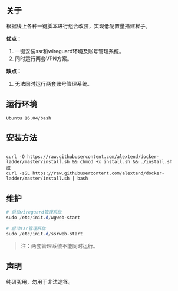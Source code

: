## 关于
根据线上各种一键脚本进行组合改装，实现低配置量搭建梯子。

__优点：__
1. 一键安装ssr和wireguard环境及账号管理系统。
2. 同时运行两套VPN方案。

__缺点：__
1. 无法同时运行两套账号管理系统。


## 运行环境
```
Ubuntu 16.04/bash
```


## 安装方法
```

curl -O https://raw.githubusercontent.com/alextend/docker-ladder/master/install.sh && chmod +x install.sh && ./install.sh
或
curl -sSL https://raw.githubusercontent.com/alextend/docker-ladder/master/install.sh | bash

```

## 维护

```powershell
# 启动wireguard管理系统
sudo /etc/init.d/wgweb-start

# 启动ssr管理系统
sudo /etc/init.d/ssrweb-start
```
>注：两套管理系统不能同时运行。

## 声明
纯研究用，勿用于非法途径。
